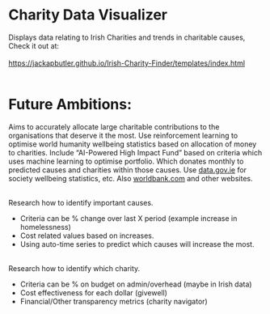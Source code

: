 # Charity Data Visualizer 

Displays data relating to Irish Charities and trends in charitable causes, Check it out at:
<br/><br/> 
https://jackapbutler.github.io/Irish-Charity-Finder/templates/index.html 
<br/><br/> 

# Future Ambitions:
Aims to accurately allocate large charitable contributions to the organisations that deserve it the most. Use reinforcement learning to optimise world humanity wellbeing statistics based on allocation of money to charities. Include “AI-Powered High Impact Fund” based on criteria which uses machine learning to optimise portfolio. Which donates monthly to predicted causes and charities within those causes. Use [data.gov.ie](http://data.gov.ie/) for society wellbeing statistics, etc. Also [worldbank.com](http://worldbank.com/) and other websites.
<br/><br/> 

Research how to identify important causes.
- Criteria can be % change over last X period (example increase in homelessness)
- Cost related values based on increases.
- Using auto-time series to predict which causes will increase the most.
<br/><br/> 

Research how to identify which charity. 
- Criteria can be % on budget on admin/overhead (maybe in Irish data)
- Cost effectiveness for each dollar (givewell)
- Financial/Other transparency metrics (charity navigator)
<br/><br/> 
